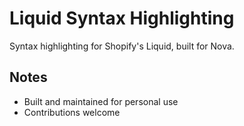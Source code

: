 # Liquid Syntax Highlighting

Syntax highlighting for Shopify's Liquid, built for Nova.

## Notes

- Built and maintained for personal use
- Contributions welcome
